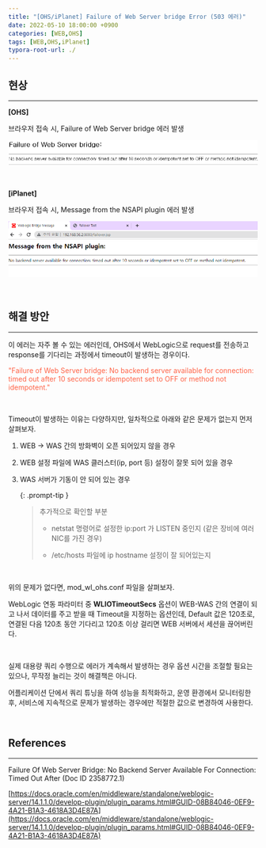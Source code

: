 ```yaml
---
title: "[OHS/iPlanet] Failure of Web Server bridge Error (503 에러)"
date: 2022-05-10 18:00:00 +0900
categories: [WEB,OHS]
tags: [WEB,OHS,iPlanet]
typora-root-url: ./
---
```




## **현상**

---

**[OHS]**

브라우저 접속 시, Failure of Web Server bridge 에러 발생

![image-20240627114351263](/../assets/img/posts/2022-05-10-OHS-failure-503/image-20240627114351263.png)

<br/>

**[iPlanet]**

브라우저 접속 시, Message from the NSAPI plugin 에러 발생

![png](/../assets/img/posts/2022-05-10-OHS-failure-503/.png)



<br/>

## **해결 방안**

---

이 에러는 자주 볼 수 있는 에러인데, OHS에서 WebLogic으로 request를 전송하고 response를 기다리는 과정에서 timeout이 발생하는 경우이다.

<span style="color: tomato">"Failure of Web Server bridge:
No backend server available for connection: timed out after 10 seconds or idempotent set to OFF or method not idempotent."</span>

<br/>

Timeout이 발생하는 이유는 다양하지만, 일차적으로 아래와 같은 문제가 없는지 먼저 살펴보자.

1. WEB -> WAS 간의 방화벽이 오픈 되어있지 않을 경우

2. WEB 설정 파일에 WAS 클러스터(ip, port 등) 설정이 잘못 되어 있을 경우

3. WAS 서버가 기동이 안 되어 있는 경우

   {: .prompt-tip }

   > 추가적으로 확인할 부분
   >
   > - netstat 명령어로 설정한 ip:port 가 LISTEN 중인지 (같은 장비에 여러 NIC를 가진 경우)
   >
   > - /etc/hosts 파일에 ip hostname 설정이 잘 되어있는지

<br/>

위의 문제가 없다면, mod_wl_ohs.conf 파일을 살펴보자.

WebLogic 연동 파라미터 중 **WLIOTimeoutSecs** 옵션이 WEB-WAS 간의 연결이 되고 나서 데이터를 주고 받을 때 Timeout을 지정하는 옵션인데, Default 값은 120초로, 연결된 다음 120초 동안 기다리고 120초 이상 걸리면 WEB 서버에서 세션을 끊어버린다. 

<br/>

실제 대용량 쿼리 수행으로 에러가 계속해서 발생하는 경우 옵션 시간을 조절할 필요는 있으나, 무작정 늘리는 것이 해결책은 아니다.

어플리케이션 단에서 쿼리 튜닝을 하여 성능을 최적화하고, 운영 환경에서 모니터링한 후, 서비스에 지속적으로 문제가 발생하는 경우에만 적절한 값으로 변경하여 사용한다.

<br/>



## **References**

---

Failure Of Web Server Bridge: No Backend Server Available For Connection: Timed Out After (Doc ID 2358772.1)

[https://docs.oracle.com/en/middleware/standalone/weblogic-server/14.1.1.0/develop-plugin/plugin_params.html#GUID-08B84046-0EF9-4A21-B1A3-4618A3D4E87A](https://docs.oracle.com/en/middleware/standalone/weblogic-server/14.1.1.0/develop-plugin/plugin_params.html#GUID-08B84046-0EF9-4A21-B1A3-4618A3D4E87A)
